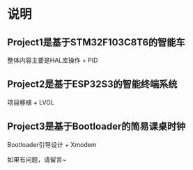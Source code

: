 # 说明

## Project1是基于STM32F103C8T6的智能车

整体内容主要是HAL库操作 + PID

## Project2是基于ESP32S3的智能终端系统

项目移植 + LVGL

## Project3是基于Bootloader的简易课桌时钟

Bootloader引导设计 + Xmodem



如果有问题，请留言~

















